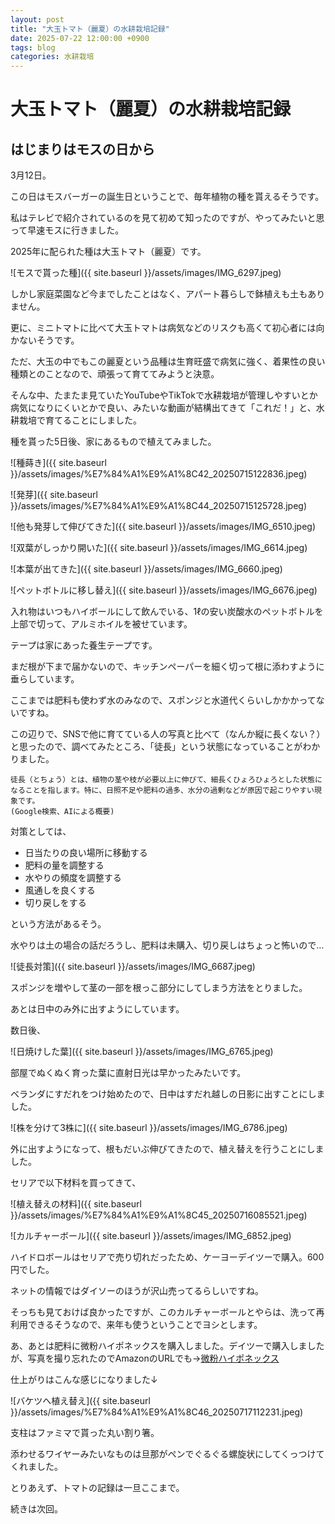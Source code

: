 ```yaml
---
layout: post
title: "大玉トマト（麗夏）の水耕栽培記録"
date: 2025-07-22 12:00:00 +0900
tags: blog
categories: 水耕栽培
---
```


# 大玉トマト（麗夏）の水耕栽培記録

## はじまりはモスの日から

3月12日。

この日はモスバーガーの誕生日ということで、毎年植物の種を貰えるそうです。

私はテレビで紹介されているのを見て初めて知ったのですが、やってみたいと思って早速モスに行きました。

2025年に配られた種は大玉トマト（麗夏）です。

![モスで貰った種]({{ site.baseurl }}/assets/images/IMG_6297.jpeg)

しかし家庭菜園など今までしたことはなく、アパート暮らしで鉢植えも土もありません。

更に、ミニトマトに比べて大玉トマトは病気などのリスクも高くて初心者には向かないそうです。

ただ、大玉の中でもこの麗夏という品種は生育旺盛で病気に強く、着果性の良い種類とのことなので、頑張って育ててみようと決意。

そんな中、たまたま見ていたYouTubeやTikTokで水耕栽培が管理しやすいとか病気になりにくいとかで良い、みたいな動画が結構出てきて「これだ！」と、水耕栽培で育てることにしました。

種を貰った5日後、家にあるもので植えてみました。

![種蒔き]({{ site.baseurl }}/assets/images/%E7%84%A1%E9%A1%8C42_20250715122836.jpeg)

![発芽]({{ site.baseurl }}/assets/images/%E7%84%A1%E9%A1%8C44_20250715125728.jpeg)

![他も発芽して伸びてきた]({{ site.baseurl }}/assets/images/IMG_6510.jpeg)

![双葉がしっかり開いた]({{ site.baseurl }}/assets/images/IMG_6614.jpeg)

![本葉が出てきた]({{ site.baseurl }}/assets/images/IMG_6660.jpeg)

![ペットボトルに移し替え]({{ site.baseurl }}/assets/images/IMG_6676.jpeg)

入れ物はいつもハイボールにして飲んでいる、1ℓの安い炭酸水のペットボトルを上部で切って、アルミホイルを被せています。

テープは家にあった養生テープです。

まだ根が下まで届かないので、キッチンペーパーを細く切って根に添わすように垂らしています。

ここまでは肥料も使わず水のみなので、スポンジと水道代くらいしかかかってないですね。

この辺りで、SNSで他に育てている人の写真と比べて（なんか縦に長くない？）と思ったので、調べてみたところ、「徒長」という状態になっていることがわかりました。

```
徒長（とちょう）とは、植物の茎や枝が必要以上に伸びて、細長くひょろひょろとした状態になることを指します。特に、日照不足や肥料の過多、水分の過剰などが原因で起こりやすい現象です。
(Google検索、AIによる概要)
```

対策としては、

- 日当たりの良い場所に移動する
- 肥料の量を調整する
- 水やりの頻度を調整する
- 風通しを良くする
- 切り戻しをする

という方法があるそう。

水やりは土の場合の話だろうし、肥料は未購入、切り戻しはちょっと怖いので…

![徒長対策]({{ site.baseurl }}/assets/images/IMG_6687.jpeg)

スポンジを増やして茎の一部を根っこ部分にしてしまう方法をとりました。

あとは日中のみ外に出すようにしています。

数日後、

![日焼けした葉]({{ site.baseurl }}/assets/images/IMG_6765.jpeg)

部屋でぬくぬく育った葉に直射日光は早かったみたいです。

ベランダにすだれをつけ始めたので、日中はすだれ越しの日影に出すことにしました。

![株を分けて3株に]({{ site.baseurl }}/assets/images/IMG_6786.jpeg)

外に出すようになって、根もだいぶ伸びてきたので、植え替えを行うことにしました。

セリアで以下材料を買ってきて、

![植え替えの材料]({{ site.baseurl }}/assets/images/%E7%84%A1%E9%A1%8C45_20250716085521.jpeg)

![カルチャーボール]({{ site.baseurl }}/assets/images/IMG_6852.jpeg)

ハイドロボールはセリアで売り切れだったため、ケーヨーデイツーで購入。600円でした。

ネットの情報ではダイソーのほうが沢山売ってるらしいですね。

そっちも見ておけば良かったですが、このカルチャーボールとやらは、洗って再利用できるそうなので、来年も使うということでヨシとします。

あ、あとは肥料に微粉ハイポネックスを購入しました。デイツーで購入しましたが、写真を撮り忘れたのでAmazonのURLでも→[微粉ハイポネックス](https://amzn.asia/d/hHyi6ts)

仕上がりはこんな感じになりました↓

![バケツへ植え替え]({{ site.baseurl }}/assets/images/%E7%84%A1%E9%A1%8C46_20250717112231.jpeg)

支柱はファミマで貰った丸い割り箸。

添わせるワイヤーみたいなものは旦那がペンでぐるぐる螺旋状にしてくっつけてくれました。

とりあえず、トマトの記録は一旦ここまで。

続きは次回。
